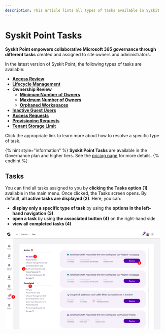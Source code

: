 ```yaml
---
description: This article lists all types of tasks available in Syskit Point.
---
```


# Syskit Point Tasks

**Syskit Point empowers collaborative Microsoft 365 governance through different tasks** created and assigned to site owners and administrators.

In the latest version of Syskit Point, the following types of tasks are available:

* [**Access Review**](../point-collaborators/resolve-governance-tasks/access-review.md)
* [**Lifecycle Management**](../point-collaborators/resolve-governance-tasks/lifecycle-management.md)
* **Ownership Review**
    * [**Minimum Number of Owners**](../point-collaborators/resolve-governance-tasks/minimum-number-of-owners.md)
    * [**Maximum Number of Owners**](../point-collaborators/resolve-governance-tasks/maximum-number-of-owners.md)
    * [**Orphaned Workspaces**](../point-collaborators/resolve-governance-tasks/orphaned-resources.md)
* [**Inactive Guest Users**](../point-collaborators/resolve-governance-tasks/guest-users-expiration.md)
* [**Access Requests**](../governance-and-automation/access-requests/approval-process.md)
* [**Provisioning Requests**](../governance-and-automation/provisioning/approve-reject-requests.md)
* [**Tenant Storage Limit**](../point-collaborators/resolve-governance-tasks/tenant-storage-limit.md)

Click the appropriate link to learn more about how to resolve a specific type of task.

{% hint style="information" %}
**Syskit Point Tasks** are available in the Governance plan and higher tiers. See the [pricing page](https://www.syskit.com/products/point/pricing/) for more details.
{% endhint %}

## Tasks

You can find all tasks assigned to you by **clicking the Tasks option (1)** available in the main menu.
Once clicked, the Tasks screen opens.
By default, **all active tasks are displayed \(2\)**. Here, you can:
* **display only a specific type of task** by using the **options in the left-hand navigation \(3\)**.
* **open a task** by using **the associated button \(4\)** on the right-hand side
* **view all completed tasks \(4\)**

![Tasks screen](../../static/img/syskit-point-tasks.png)

